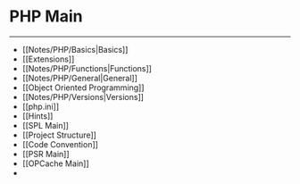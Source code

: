 # PHP Main
***
- [[Notes/PHP/Basics|Basics]]
- [[Extensions]]
- [[Notes/PHP/Functions|Functions]]
- [[Notes/PHP/General|General]]
- [[Object Oriented Programming]]
- [[Notes/PHP/Versions|Versions]]
- [[php.ini]]
- [[Hints]]
- [[SPL Main]]
- [[Project Structure]]
- [[Code Convention]]
- [[PSR Main]]
- [[OPCache Main]]
- 